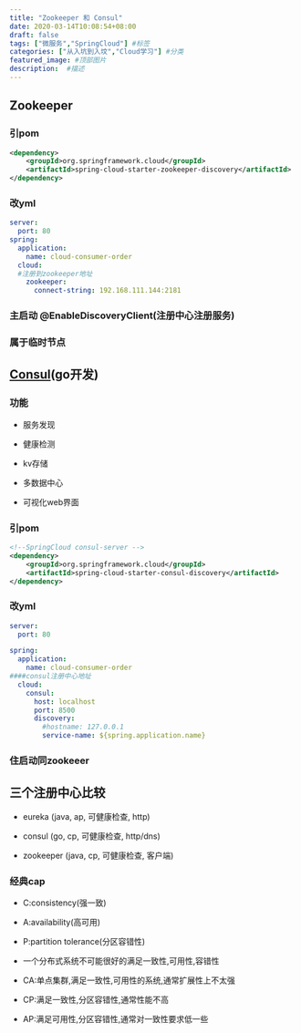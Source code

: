 ```yaml
---
title: "Zookeeper 和 Consul"
date: 2020-03-14T10:08:54+08:00
draft: false
tags: ["微服务","SpringCloud"] #标签
categories: ["从入坑到入坟","Cloud学习"] #分类
featured_image: #顶部图片
description:  #描述
---
```


## Zookeeper

### 引pom

```xml
<dependency>
    <groupId>org.springframework.cloud</groupId>
    <artifactId>spring-cloud-starter-zookeeper-discovery</artifactId>
</dependency>
```

### 改yml

```yml
server:
  port: 80
spring:
  application:
    name: cloud-consumer-order
  cloud:
  #注册到zookeeper地址
    zookeeper:
      connect-string: 192.168.111.144:2181
```

### 主启动 @EnableDiscoveryClient(注册中心注册服务)

### 属于临时节点

## [Consul](https://www.springcloud.cc/spring-cloud-consul.html)(go开发)

### 功能

- 服务发现

- 健康检测

- kv存储

- 多数据中心

- 可视化web界面

### 引pom

```xml
<!--SpringCloud consul-server -->
<dependency>
    <groupId>org.springframework.cloud</groupId>
    <artifactId>spring-cloud-starter-consul-discovery</artifactId>
</dependency>
```

### 改yml

```yml
server:
  port: 80

spring:
  application:
    name: cloud-consumer-order
####consul注册中心地址
  cloud:
    consul:
      host: localhost
      port: 8500
      discovery:
        #hostname: 127.0.0.1
        service-name: ${spring.application.name}
```

### 住启动同zookeeer

## 三个注册中心比较

- eureka    (java, ap, 可健康检查, http)

- consul    (go, cp, 可健康检查, http/dns)

- zookeeper (java, cp, 可健康检查, 客户端)

### 经典cap

- C:consistency(强一致)

- A:availability(高可用)

- P:partition tolerance(分区容错性)

- 一个分布式系统不可能很好的满足一致性,可用性,容错性

- CA:单点集群,满足一致性,可用性的系统,通常扩展性上不太强

- CP:满足一致性,分区容错性,通常性能不高

- AP:满足可用性,分区容错性,通常对一致性要求低一些